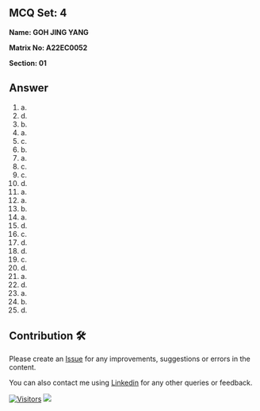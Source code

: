 ## MCQ Set: 4

**Name: GOH JING YANG**

**Matrix No: A22EC0052**

**Section: 01**

## Answer
1. a.
2. d.
3. b.
4. a.
5. c.
6. b.
7. a.
8. c.
9. c.
10. d.
11. a.
12. a.
13. b.
14. a.
15. d.
16. c.
17. d.
18. d.
19. c.
20. d.
21. a.
22. d.
23. a.
24. b.
25. d.

## Contribution 🛠️
Please create an [Issue](https://github.com/drshahizan/learn-php/issues) for any improvements, suggestions or errors in the content.

You can also contact me using [Linkedin](https://www.linkedin.com/in/drshahizan/) for any other queries or feedback.

[![Visitors](https://api.visitorbadge.io/api/visitors?path=https%3A%2F%2Fgithub.com%2Fdrshahizan&labelColor=%23697689&countColor=%23555555&style=plastic)](https://visitorbadge.io/status?path=https%3A%2F%2Fgithub.com%2Fdrshahizan)
![](https://hit.yhype.me/github/profile?user_id=81284918)
